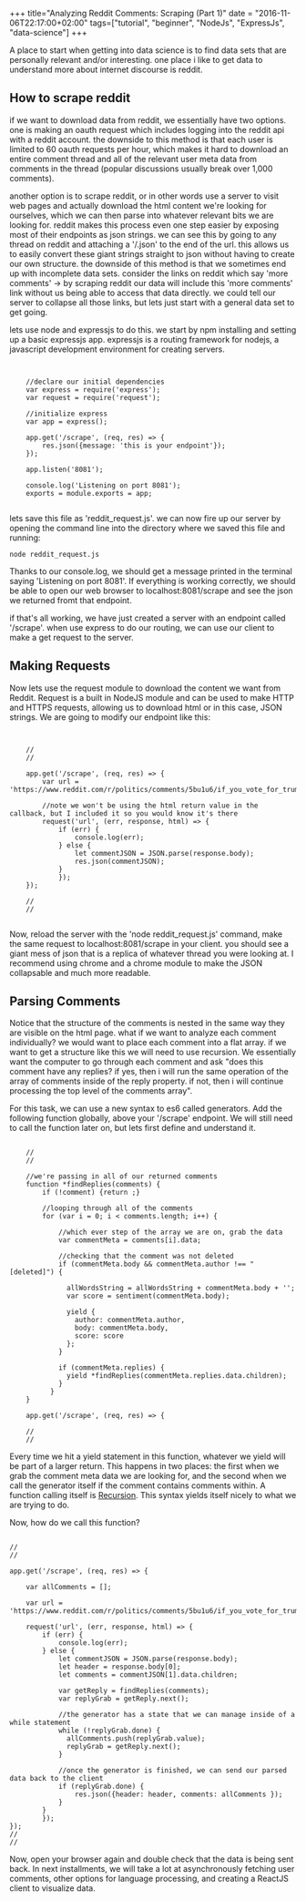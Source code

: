 +++
title="Analyzing Reddit Comments: Scraping (Part 1)"
date = "2016-11-06T22:17:00+02:00"
tags=["tutorial", "beginner", "NodeJs", "ExpressJs", "data-science"]
+++

A place to start when getting into data science is to find data sets that are personally relevant and/or interesting. one place i like to get data to understand more about internet discourse is reddit.

## How to scrape reddit

if we want to download data from reddit, we essentially have two options. one is making an oauth request which includes logging into the reddit api with a reddit account. the downside to this method is that each user is limited to 60 oauth requests per hour, which makes it hard to download an entire comment thread and all of the relevant user meta data from comments in the thread (popular discussions usually break over 1,000 comments).

another option is to scrape reddit, or in other words use a server to visit web pages and actually download the html content we're looking for ourselves, which we can then parse into whatever relevant bits we are looking for. reddit makes this process even one step easier by exposing most of their endpoints as json strings. we can see this by going to any thread on reddit and attaching a '/.json' to the end of the url. this allows us to easily convert these giant strings straight to json without having to create our own structure. the downside of this method is that we sometimes end up with incomplete data sets. consider the links on reddit which say 'more comments' -> by scraping reddit our data will include this 'more comments' link without us being able to access that data directly. we could tell our server to collapse all those links, but lets just start with a general data set to get going.

lets use node and expressjs to do this. we start by npm installing and setting up a basic expressjs app. expressjs is a routing framework for nodejs, a javascript development environment for creating servers.

<pre><code class="javascript">

    //declare our initial dependencies
    var express = require('express');
    var request = require('request');

    //initialize express
    var app = express();

    app.get('/scrape', (req, res) => {
        res.json({message: 'this is your endpoint'});
    });

    app.listen('8081');     

    console.log('Listening on port 8081');
    exports = module.exports = app;

</pre></code>


lets save this file as 'reddit_request.js'. we can now fire up our server by opening the command line into the directory where we saved this file and running:

<pre><code>node reddit_request.js</code></pre>

Thanks to our console.log, we should get a message printed in the terminal saying 'Listening on port 8081'. If everything is working correctly, we should be able to open our web browser to localhost:8081/scrape and see the json we returned fromt that endpoint.

if that's all working, we have just created a server with an endpoint called '/scrape'. when use express to do our routing, we can use our client to make a get request to the server.

## Making Requests

Now lets use the request module to download the content we want from Reddit. Request is a built in NodeJS module and can be used to make HTTP and HTTPS requests, allowing us to download html or in this case, JSON strings. We are going to modify our endpoint like this:

<pre><code class="javascript">

    //
    //

    app.get('/scrape', (req, res) => {
        var url = 'https://www.reddit.com/r/politics/comments/5bu1u6/if_you_vote_for_trump_you_own_the_racism_yes_you/.json';

        //note we won't be using the html return value in the callback, but I included it so you would know it's there
        request('url', (err, response, html) => {
            if (err) {
                console.log(err);
            } else {
                let commentJSON = JSON.parse(response.body);
                res.json(commentJSON);
            }
            });
    });

    //
    //

</code></pre>

Now, reload the server with the 'node reddit_request.js' command, make the same request to localhost:8081/scrape in your client. you should see a giant mess of json that is a replica of whatever thread you were looking at. I recommend using chrome and a chrome module to make the JSON collapsable and much more readable.

## Parsing Comments

Notice that the structure of the comments is nested in the same way they are visible on the html page. what if we want to analyze each comment individually? we would want to place each comment into a flat array. if we want to get a structure like this we will need to use recursion. We essentially want the computer to go through each comment and ask "does this comment have any replies? if yes, then i will run the same operation of the array of comments inside of the reply property. if not, then i will continue processing the top level of the comments array".

For this task, we can use a new syntax to es6 called generators. Add the following function globally, above your '/scrape' endpoint. We will still need to call the function later on, but lets first define and understand it.

<pre><code class="javascript">
    //
    //

    //we're passing in all of our returned comments
    function *findReplies(comments) {
        if (!comment) {return ;}

        //looping through all of the comments
        for (var i = 0; i < comments.length; i++) {

            //which ever step of the array we are on, grab the data
            var commentMeta = comments[i].data;

            //checking that the comment was not deleted    
            if (commentMeta.body && commentMeta.author !== "[deleted]") {

              allWordsString = allWordsString + commentMeta.body + '';
              var score = sentiment(commentMeta.body);

              yield {
                author: commentMeta.author,
                body: commentMeta.body,
                score: score
              };
            }

            if (commentMeta.replies) {
              yield *findReplies(commentMeta.replies.data.children);
            }
          }
    }

    app.get('/scrape', (req, res) => {

    //
    //
</code></pre>  

Every time we hit a yield statement in this function, whatever we yield will be part of a larger return. This happens in two places: the first when we grab the comment meta data we are looking for, and the second when we call the generator itself if the comment contains comments within. A function calling itself is [Recursion](https://en.wikipedia.org/wiki/Recursion). This syntax yields itself nicely to what we are trying to do.

Now, how do we call this function?

<pre><code class="javascript">
//
//

app.get('/scrape', (req, res) => {

    var allComments = [];

    var url = 'https://www.reddit.com/r/politics/comments/5bu1u6/if_you_vote_for_trump_you_own_the_racism_yes_you/.json';

    request('url', (err, response, html) => {
        if (err) {
            console.log(err);
        } else {
            let commentJSON = JSON.parse(response.body);
            let header = response.body[0];
            let comments = commentJSON[1].data.children;

            var getReply = findReplies(comments);
            var replyGrab = getReply.next();

            //the generator has a state that we can manage inside of a while statement
            while (!replyGrab.done) {
              allComments.push(replyGrab.value);
              replyGrab = getReply.next();
            }

            //once the generator is finished, we can send our parsed data back to the client
            if (replyGrab.done) {
                res.json({header: header, comments: allComments });
            }
        }
        });
});
//
//
</code></pre>

Now, open your browser again and double check that the data is being sent back. In next installments, we will take a lot at asynchronously fetching user comments, other options for language processing, and creating a ReactJS client to visualize data.
